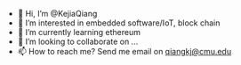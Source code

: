 - 👋 Hi, I’m @KejiaQiang
- 👀 I’m interested in embedded software/IoT, block chain
- 🌱 I’m currently learning ethereum
- 💞️ I’m looking to collaborate on ...
- 📫 How to reach me? Send me email on qiangkj@cmu.edu

<!---
KejiaQiang/KejiaQiang is a ✨ special ✨ repository because its `README.md` (this file) appears on your GitHub profile.
You can click the Preview link to take a look at your changes.
--->

